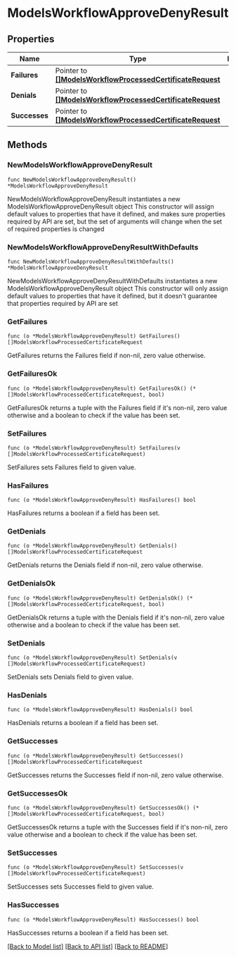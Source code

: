 # ModelsWorkflowApproveDenyResult

## Properties

Name | Type | Description | Notes
------------ | ------------- | ------------- | -------------
**Failures** | Pointer to [**[]ModelsWorkflowProcessedCertificateRequest**](ModelsWorkflowProcessedCertificateRequest.md) |  | [optional] 
**Denials** | Pointer to [**[]ModelsWorkflowProcessedCertificateRequest**](ModelsWorkflowProcessedCertificateRequest.md) |  | [optional] 
**Successes** | Pointer to [**[]ModelsWorkflowProcessedCertificateRequest**](ModelsWorkflowProcessedCertificateRequest.md) |  | [optional] 

## Methods

### NewModelsWorkflowApproveDenyResult

`func NewModelsWorkflowApproveDenyResult() *ModelsWorkflowApproveDenyResult`

NewModelsWorkflowApproveDenyResult instantiates a new ModelsWorkflowApproveDenyResult object
This constructor will assign default values to properties that have it defined,
and makes sure properties required by API are set, but the set of arguments
will change when the set of required properties is changed

### NewModelsWorkflowApproveDenyResultWithDefaults

`func NewModelsWorkflowApproveDenyResultWithDefaults() *ModelsWorkflowApproveDenyResult`

NewModelsWorkflowApproveDenyResultWithDefaults instantiates a new ModelsWorkflowApproveDenyResult object
This constructor will only assign default values to properties that have it defined,
but it doesn't guarantee that properties required by API are set

### GetFailures

`func (o *ModelsWorkflowApproveDenyResult) GetFailures() []ModelsWorkflowProcessedCertificateRequest`

GetFailures returns the Failures field if non-nil, zero value otherwise.

### GetFailuresOk

`func (o *ModelsWorkflowApproveDenyResult) GetFailuresOk() (*[]ModelsWorkflowProcessedCertificateRequest, bool)`

GetFailuresOk returns a tuple with the Failures field if it's non-nil, zero value otherwise
and a boolean to check if the value has been set.

### SetFailures

`func (o *ModelsWorkflowApproveDenyResult) SetFailures(v []ModelsWorkflowProcessedCertificateRequest)`

SetFailures sets Failures field to given value.

### HasFailures

`func (o *ModelsWorkflowApproveDenyResult) HasFailures() bool`

HasFailures returns a boolean if a field has been set.

### GetDenials

`func (o *ModelsWorkflowApproveDenyResult) GetDenials() []ModelsWorkflowProcessedCertificateRequest`

GetDenials returns the Denials field if non-nil, zero value otherwise.

### GetDenialsOk

`func (o *ModelsWorkflowApproveDenyResult) GetDenialsOk() (*[]ModelsWorkflowProcessedCertificateRequest, bool)`

GetDenialsOk returns a tuple with the Denials field if it's non-nil, zero value otherwise
and a boolean to check if the value has been set.

### SetDenials

`func (o *ModelsWorkflowApproveDenyResult) SetDenials(v []ModelsWorkflowProcessedCertificateRequest)`

SetDenials sets Denials field to given value.

### HasDenials

`func (o *ModelsWorkflowApproveDenyResult) HasDenials() bool`

HasDenials returns a boolean if a field has been set.

### GetSuccesses

`func (o *ModelsWorkflowApproveDenyResult) GetSuccesses() []ModelsWorkflowProcessedCertificateRequest`

GetSuccesses returns the Successes field if non-nil, zero value otherwise.

### GetSuccessesOk

`func (o *ModelsWorkflowApproveDenyResult) GetSuccessesOk() (*[]ModelsWorkflowProcessedCertificateRequest, bool)`

GetSuccessesOk returns a tuple with the Successes field if it's non-nil, zero value otherwise
and a boolean to check if the value has been set.

### SetSuccesses

`func (o *ModelsWorkflowApproveDenyResult) SetSuccesses(v []ModelsWorkflowProcessedCertificateRequest)`

SetSuccesses sets Successes field to given value.

### HasSuccesses

`func (o *ModelsWorkflowApproveDenyResult) HasSuccesses() bool`

HasSuccesses returns a boolean if a field has been set.


[[Back to Model list]](../README.md#documentation-for-models) [[Back to API list]](../README.md#documentation-for-api-endpoints) [[Back to README]](../README.md)


